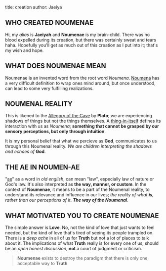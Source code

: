 title: creation
author: Jaeiya

## WHO CREATED NOUMENAE
Hi, my _alias_ is **Jaeiyah** and **Noumenae** is my brain-child. There was no blood expelled during its creation, but there was certainly sweat and tears haha. Hopefully you'll get as much out of this creation as I put into it; that's my wish and hope.

## WHAT DOES NOUMENAE MEAN
Noumenae is an invented word from the root word _Noumena_. [Noumena] has a very difficult definition to wrap ones mind around, but once understood, can lead to some very fulfilling realizations.

## NOUMENAL REALITY
This is likened to the [Allegory of the Cave] by **Plato**; we are experiencing shadows of things but not the things themselves. A [thing-in-itself][thinginitself] defines its interaction with us as _Noumena_; **something that cannot be grasped by our sensory perceptions, but only through intuition**.

It is my personal belief that what we percieve as **God**, communicates to us through this Noumenal reality. _We are children interpreting the shadows and echoes of_ **God**.

## THE AE IN NOUMEN-AE
"[ae]" as a word in _old english_, can mean "law", especially law of nature or God's law. It's also interpreted as **the way, manner, or custom**. In the context of **Noumenae**, it means to be a part of the Noumenal reality, to understand its relevance and influence in our lives; _the reality of what **is**, rather than our perceptions of it_. ___The way of the Noumenal___.

## WHAT MOTIVATED YOU TO CREATE NOUMENAE
The simple answer is **Love**. No, not the kind of love that just wants to feel needed, but the kind of love that's tired of seeing its people trampled on. There is a _deep ache_ in all of us for **Truth** but not a lot of places to talk about it. The implications of what **Truth** really is for every one of us, should be an _open honest discussion_, **not** a court of judgment or criticism.

> **Noumenae** exists to destroy the paradigm that there is only one acceptable way to **Truth**


[allegory of the cave]:https://faculty.washington.edu/smcohen/320/cave.htm
[thinginitself]:https://en.wikipedia.org/wiki/Thing-in-itself
[noumena]:http://www.dictionary.com/browse/ontic
[ae]:https://www.etymonline.com/word/ae